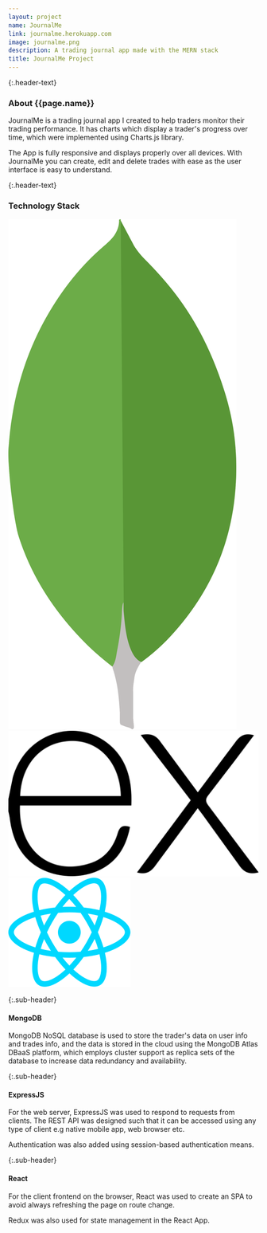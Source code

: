 ```yaml
---
layout: project
name: JournalMe
link: journalme.herokuapp.com
image: journalme.png
description: A trading journal app made with the MERN stack
title: JournalMe Project
---
```


{:.header-text}
### About {{page.name}}

JournalMe is a trading journal app I created to help traders monitor their trading performance. It has charts which display a trader's progress over time, which were implemented using Charts.js library.

The App is fully responsive and displays properly over all devices. With JournalMe you can create, edit and delete trades with ease as the user interface is easy to understand.

{:.header-text}

### Technology Stack

<div class='flex justify-center align-center tech-stack'>
<img src='../assets/images/techIcons/mongodb.svg' alt='MongoDB' class='tech-icon' />
<img src='../assets/images/techIcons/expressjs.svg' alt='ExpressJS' class='tech-icon' />
<img src='../assets/images/techIcons/react-js.svg' alt='React' class='tech-icon' />
</div>

{:.sub-header}

#### MongoDB

MongoDB NoSQL database is used to store the trader's data on user info and trades info, and the data is stored in the cloud using the MongoDB Atlas DBaaS platform, which employs cluster support as replica sets of the database to increase data redundancy and availability.

{:.sub-header}

#### ExpressJS

For the web server, ExpressJS was used to respond to requests from clients. The REST API was designed such that it can be accessed using any type of client e.g native mobile app, web browser etc.

Authentication was also added using session-based authentication means.

{:.sub-header}

#### React

For the client frontend on the browser, React was used to create an SPA to avoid always refreshing the page on route change.

Redux was also used for state management in the React App.
